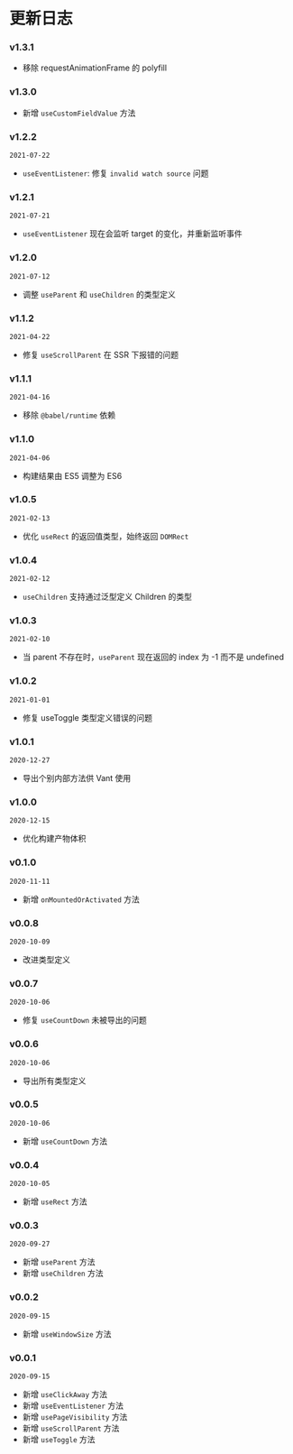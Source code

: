 # 更新日志

### v1.3.1

- 移除 requestAnimationFrame 的 polyfill

### v1.3.0

- 新增 `useCustomFieldValue` 方法

### v1.2.2

`2021-07-22`

- `useEventListener`: 修复 `invalid watch source` 问题

### v1.2.1

`2021-07-21`

- `useEventListener` 现在会监听 target 的变化，并重新监听事件

### v1.2.0

`2021-07-12`

- 调整 `useParent` 和 `useChildren` 的类型定义

### v1.1.2

`2021-04-22`

- 修复 `useScrollParent` 在 SSR 下报错的问题

### v1.1.1

`2021-04-16`

- 移除 `@babel/runtime` 依赖

### v1.1.0

`2021-04-06`

- 构建结果由 ES5 调整为 ES6

### v1.0.5

`2021-02-13`

- 优化 `useRect` 的返回值类型，始终返回 `DOMRect`

### v1.0.4

`2021-02-12`

- `useChildren` 支持通过泛型定义 Children 的类型

### v1.0.3

`2021-02-10`

- 当 parent 不存在时，`useParent` 现在返回的 index 为 -1 而不是 undefined

### v1.0.2

`2021-01-01`

- 修复 useToggle 类型定义错误的问题

### v1.0.1

`2020-12-27`

- 导出个别内部方法供 Vant 使用

### v1.0.0

`2020-12-15`

- 优化构建产物体积

### v0.1.0

`2020-11-11`

- 新增 `onMountedOrActivated` 方法

### v0.0.8

`2020-10-09`

- 改进类型定义

### v0.0.7

`2020-10-06`

- 修复 `useCountDown` 未被导出的问题

### v0.0.6

`2020-10-06`

- 导出所有类型定义

### v0.0.5

`2020-10-06`

- 新增 `useCountDown` 方法

### v0.0.4

`2020-10-05`

- 新增 `useRect` 方法

### v0.0.3

`2020-09-27`

- 新增 `useParent` 方法
- 新增 `useChildren` 方法

### v0.0.2

`2020-09-15`

- 新增 `useWindowSize` 方法

### v0.0.1

`2020-09-15`

- 新增 `useClickAway` 方法
- 新增 `useEventListener` 方法
- 新增 `usePageVisibility` 方法
- 新增 `useScrollParent` 方法
- 新增 `useToggle` 方法
